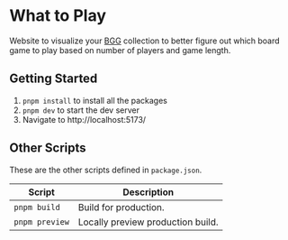 # What to Play

Website to visualize your [BGG](https://boardgamegeek.com/) collection to better figure out which board game to play based on number of players and game length.

## Getting Started

1. `pnpm install` to install all the packages
1. `pnpm dev` to start the dev server
1. Navigate to http://localhost:5173/

## Other Scripts

These are the other scripts defined in `package.json`.

| Script         | Description                       |
| -------------- | --------------------------------- |
| `pnpm build`   | Build for production.             |
| `pnpm preview` | Locally preview production build. |
